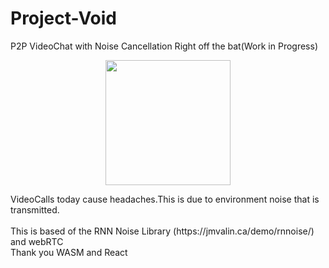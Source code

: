 # Project-Void
P2P VideoChat with Noise Cancellation
Right off the bat(Work in Progress)
<br>                                       
<p align="center">
    <img src="./img/Project-void.gif" width=200/>
</p>                                                                                   
VideoCalls today cause headaches.This is due to environment noise that is transmitted.<br>
<br>
This is based of the RNN Noise Library (https://jmvalin.ca/demo/rnnoise/)<br>
and webRTC
<br>
Thank you WASM and React
